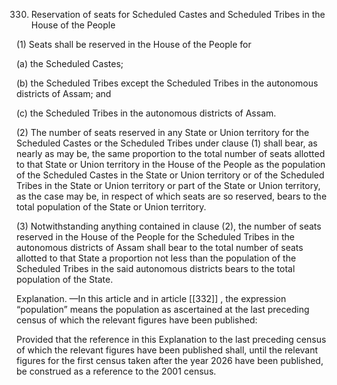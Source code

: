 330. Reservation of seats for Scheduled Castes and Scheduled Tribes in the House of the People

(1) Seats shall be reserved in the House of the People for

(a) the Scheduled Castes;

(b) the Scheduled Tribes except the Scheduled Tribes in the autonomous districts of Assam; and

(c) the Scheduled Tribes in the autonomous districts of Assam.

(2) The number of seats reserved in any State or Union territory for the Scheduled Castes or the Scheduled Tribes under clause (1) shall bear, as nearly as may be, the same proportion to the total number of seats allotted to that State or Union territory in the House of the People as the population of the Scheduled Castes in the State or Union territory or of the Scheduled Tribes in the State or Union territory or part of the State or Union territory, as the case may be, in respect of which seats are so reserved, bears to the total population of the State or Union territory.

(3) Notwithstanding anything contained in clause (2), the number of seats reserved in the House of the People for the Scheduled Tribes in the autonomous districts of Assam shall bear to the total number of seats allotted to that State a proportion not less than the population of the Scheduled Tribes in the said autonomous districts bears to the total population of the State.

Explanation. —In this article and in article [[332]] , the expression “population” means the population as ascertained at the last preceding census of which the relevant figures have been published:

Provided that the reference in this Explanation to the last preceding census of which the relevant figures have been published shall, until the relevant figures for the first census taken after the year 2026 have been published, be construed as a reference to the 2001 census.

